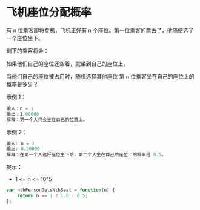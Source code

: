 # 飞机座位分配概率

有 n 位乘客即将登机，飞机正好有 n 个座位。第一位乘客的票丢了，他随便选了一个座位坐下。

剩下的乘客将会：

如果他们自己的座位还空着，就坐到自己的座位上，

当他们自己的座位被占用时，随机选择其他座位
第 n 位乘客坐在自己的座位上的概率是多少？

示例 1：

```js
输入：n = 1
输出：1.00000
解释：第一个人只会坐在自己的位置上。
```

示例 2：

```js
输入: n = 2
输出: 0.50000
解释：在第一个人选好座位坐下后，第二个人坐在自己的座位上的概率是 0.5。
```

提示：

- 1 <= n <= 10^5

```js
var nthPersonGetsNthSeat = function(n) {
    return n == 1 ? 1.0 : 0.5;
};
```